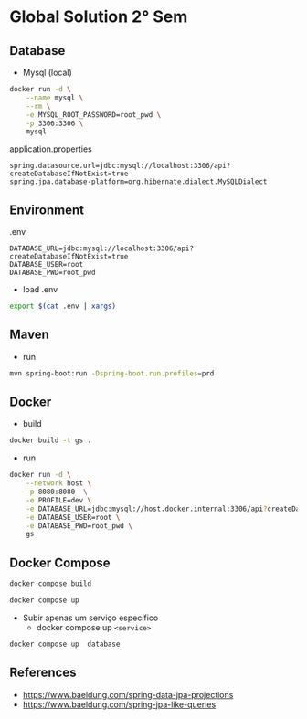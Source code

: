 # Global Solution 2° Sem

## Database

* Mysql (local)

```sh
docker run -d \
    --name mysql \
    --rm \
    -e MYSQL_ROOT_PASSWORD=root_pwd \
    -p 3306:3306 \
    mysql
```

application.properties

```
spring.datasource.url=jdbc:mysql://localhost:3306/api?createDatabaseIfNotExist=true
spring.jpa.database-platform=org.hibernate.dialect.MySQLDialect
```

## Environment

.env

```
DATABASE_URL=jdbc:mysql://localhost:3306/api?createDatabaseIfNotExist=true
DATABASE_USER=root
DATABASE_PWD=root_pwd
```

* load .env

```sh
export $(cat .env | xargs)
```

## Maven

* run

```sh
mvn spring-boot:run -Dspring-boot.run.profiles=prd
```

## Docker

* build 

```sh
docker build -t gs .
```

* run

```sh
docker run -d \
    --network host \
    -p 8080:8080  \
    -e PROFILE=dev \
    -e DATABASE_URL=jdbc:mysql://host.docker.internal:3306/api?createDatabaseIfNotExist=true \
    -e DATABASE_USER=root \
    -e DATABASE_PWD=root_pwd \
    gs
```

## Docker Compose


```sh
docker compose build
```

```sh
docker compose up
```

- Subir apenas um serviço específico
    - docker compose up  ```<service>```

```sh
docker compose up  database
```



## References

- https://www.baeldung.com/spring-data-jpa-projections
- https://www.baeldung.com/spring-jpa-like-queries

